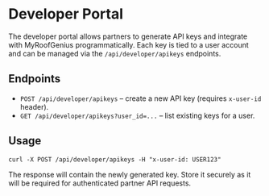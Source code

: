 # Developer Portal

The developer portal allows partners to generate API keys and integrate with
MyRoofGenius programmatically. Each key is tied to a user account and can be
managed via the `/api/developer/apikeys` endpoints.

## Endpoints

- `POST /api/developer/apikeys` – create a new API key (requires `x-user-id`
  header).
- `GET /api/developer/apikeys?user_id=...` – list existing keys for a user.

## Usage

```
curl -X POST /api/developer/apikeys -H "x-user-id: USER123"
```

The response will contain the newly generated key. Store it securely as it will
be required for authenticated partner API requests.

